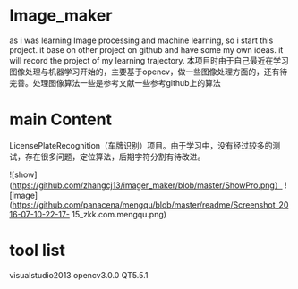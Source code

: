 # Image_maker
as i was learning Image processing and machine learning, so i start this project. it base on other project on github and have some my own ideas. it will record the project of my learning trajectory. 
本项目时由于自己最近在学习图像处理与机器学习开始的，主要基于opencv，做一些图像处理方面的，还有待完善。处理图像算法一些是参考文献一些参考github上的算法
# main Content
LicensePlateRecognition（车牌识别）项目。由于学习中，没有经过较多的测试，存在很多问题，定位算法，后期字符分割有待改进。

![show](https://github.com/zhangcj13/imager_maker/blob/master/ShowPro.png）
![image](https://github.com/panacena/mengqu/blob/master/readme/Screenshot_2016-07-10-22-17- 15_zkk.com.mengqu.png)

# tool list
visualstudio2013    opencv3.0.0    QT5.5.1

